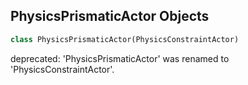 ## PhysicsPrismaticActor Objects

```python
class PhysicsPrismaticActor(PhysicsConstraintActor)
```

deprecated: 'PhysicsPrismaticActor' was renamed to 'PhysicsConstraintActor'.

<a id="unreal.RB_ConstraintActor"></a>